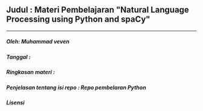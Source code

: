 ## Judul : Materi Pembelajaran "Natural Language Processing using Python and spaCy"
___

##### Oleh: Muhammad veven
##### Tanggal : 
##### Ringkasan materi : 
##### Penjelasan tentang isi repo : Repo pembelaran Python 
##### Lisensi